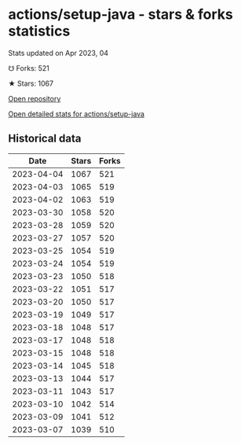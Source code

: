 # actions/setup-java - stars & forks statistics

Stats updated on Apr 2023, 04

☋ Forks: 521

★ Stars: 1067

[Open repository](https://github.com/actions/setup-java)

[Open detailed stats for actions/setup-java](https://reviewgithub.com/rep/actions/setup-java)

## Historical data
| Date | Stars | Forks |
|------|-------|-------|
| 2023-04-04 | 1067 | 521 | 
| 2023-04-03 | 1065 | 519 | 
| 2023-04-02 | 1063 | 519 | 
| 2023-03-30 | 1058 | 520 | 
| 2023-03-28 | 1059 | 520 | 
| 2023-03-27 | 1057 | 520 | 
| 2023-03-25 | 1054 | 519 | 
| 2023-03-24 | 1054 | 519 | 
| 2023-03-23 | 1050 | 518 | 
| 2023-03-22 | 1051 | 517 | 
| 2023-03-20 | 1050 | 517 | 
| 2023-03-19 | 1049 | 517 | 
| 2023-03-18 | 1048 | 517 | 
| 2023-03-17 | 1048 | 518 | 
| 2023-03-15 | 1048 | 518 | 
| 2023-03-14 | 1045 | 518 | 
| 2023-03-13 | 1044 | 517 | 
| 2023-03-11 | 1043 | 517 | 
| 2023-03-10 | 1042 | 514 | 
| 2023-03-09 | 1041 | 512 | 
| 2023-03-07 | 1039 | 510 | 

